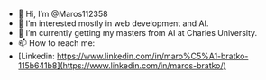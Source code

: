 - 👋 Hi, I’m @Maros112358
- 👀 I’m interested mostly in web development and AI.
- 🌱 I’m currently getting my masters from AI at Charles University.
- 📫 How to reach me:
-   [Linkedin: https://www.linkedin.com/in/maro%C5%A1-bratko-115b641b8](https://www.linkedin.com/in/maros-bratko/)
